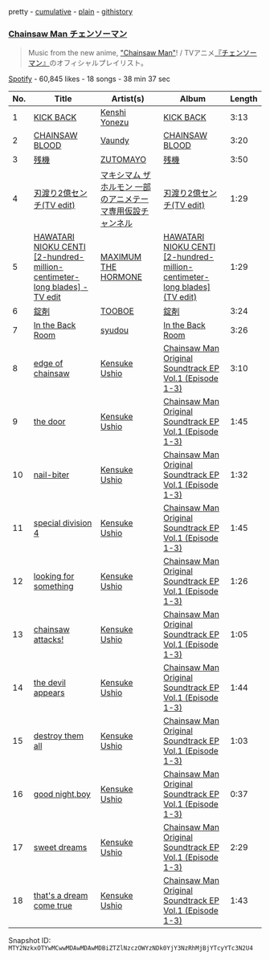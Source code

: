 pretty - [cumulative](/playlists/cumulative/37i9dQZF1DWUxyGpMcGpaI.md) - [plain](/playlists/plain/37i9dQZF1DWUxyGpMcGpaI) - [githistory](https://github.githistory.xyz/mackorone/spotify-playlist-archive/blob/main/playlists/plain/37i9dQZF1DWUxyGpMcGpaI)

### [Chainsaw Man チェンソーマン](https://open.spotify.com/playlist/37i9dQZF1DWUxyGpMcGpaI)

> Music from the new anime,  <a href="https://chainsawman.dog/">"Chainsaw Man"</a>! /  TVアニメ<a href="https://chainsawman.dog/">『チェンソーマン』</a>のオフィシャルプレイリスト。

[Spotify](https://open.spotify.com/user/spotify) - 60,845 likes - 18 songs - 38 min 37 sec

| No. | Title | Artist(s) | Album | Length |
|---|---|---|---|---|
| 1 | [KICK BACK](https://open.spotify.com/track/3khEEPRyBeOUabbmOPJzAG) | [Kenshi Yonezu](https://open.spotify.com/artist/1snhtMLeb2DYoMOcVbb8iB) | [KICK BACK](https://open.spotify.com/album/6RH1fEIz8HVXregzz5Xp2B) | 3:13 |
| 2 | [CHAINSAW BLOOD](https://open.spotify.com/track/3lUOzabhWYyRImRszpJGOU) | [Vaundy](https://open.spotify.com/artist/2IUl3m1H1EQ7QfNbNWvgru) | [CHAINSAW BLOOD](https://open.spotify.com/album/6vuTbUMzsnI0ThfnXc4Cjg) | 3:20 |
| 3 | [残機](https://open.spotify.com/track/1XeOqgzh2fZhmgxnmyiIJ8) | [ZUTOMAYO](https://open.spotify.com/artist/38WbKH6oKAZskBhqDFA8Uj) | [残機](https://open.spotify.com/album/3wGoYoTJhdbkvn7WZpTqz3) | 3:50 |
| 4 | [刃渡り2億センチ\(TV edit\)](https://open.spotify.com/track/2rTmZHTXWo9YfIRAxbdkpG) | [マキシマム ザ ホルモン 一部のアニメテーマ専用仮設チャンネル](https://open.spotify.com/artist/7ipRKwjoASGW04QLVsDg3g) | [刃渡り2億センチ\(TV edit\)](https://open.spotify.com/album/04tV0O6qn5cXheBUTHmeKv) | 1:29 |
| 5 | [HAWATARI NIOKU CENTI \[2\-hundred\-million\-centimeter\-long blades\] \- TV edit](https://open.spotify.com/track/1lySGuhlcZUJxLA5W5Bo7k) | [MAXIMUM THE HORMONE](https://open.spotify.com/artist/3AMut7lAb1JjINkn8Fmkhu) | [HAWATARI NIOKU CENTI \[2\-hundred\-million\-centimeter\-long blades\] \(TV edit\)](https://open.spotify.com/album/22bkV1gcP9weQRmRktdCM4) | 1:29 |
| 6 | [錠剤](https://open.spotify.com/track/04niDJQ3mzjkwzvid0Otoi) | [TOOBOE](https://open.spotify.com/artist/0HZLpOSMHpalBlUnONhynN) | [錠剤](https://open.spotify.com/album/6HHGhheEmIzbAL6XBMxViH) | 3:24 |
| 7 | [In the Back Room](https://open.spotify.com/track/086iznqzaVOAmuYMYyjUpn) | [syudou](https://open.spotify.com/artist/43XkWaoCS0wKjuMJrWFgoa) | [In the Back Room](https://open.spotify.com/album/3lr5rhG5M4hTvwQ5RzGLqw) | 3:26 |
| 8 | [edge of chainsaw](https://open.spotify.com/track/2fOPkvOguFiHA7CQgZg7N5) | [Kensuke Ushio](https://open.spotify.com/artist/4L0gz16xuM1as1OgYzh1SR) | [Chainsaw Man Original Soundtrack EP Vol.1 \(Episode 1\-3\)](https://open.spotify.com/album/5SSghC1WJVRm05ohNFZScq) | 3:10 |
| 9 | [the door](https://open.spotify.com/track/2Pb251vvMQD68isjTxGzvL) | [Kensuke Ushio](https://open.spotify.com/artist/4L0gz16xuM1as1OgYzh1SR) | [Chainsaw Man Original Soundtrack EP Vol.1 \(Episode 1\-3\)](https://open.spotify.com/album/5SSghC1WJVRm05ohNFZScq) | 1:45 |
| 10 | [nail\-biter](https://open.spotify.com/track/08bCmp6IzjTONuQPh1iNJq) | [Kensuke Ushio](https://open.spotify.com/artist/4L0gz16xuM1as1OgYzh1SR) | [Chainsaw Man Original Soundtrack EP Vol.1 \(Episode 1\-3\)](https://open.spotify.com/album/5SSghC1WJVRm05ohNFZScq) | 1:32 |
| 11 | [special division 4](https://open.spotify.com/track/4y4LtJ51a6OSZAfDwHvJt6) | [Kensuke Ushio](https://open.spotify.com/artist/4L0gz16xuM1as1OgYzh1SR) | [Chainsaw Man Original Soundtrack EP Vol.1 \(Episode 1\-3\)](https://open.spotify.com/album/5SSghC1WJVRm05ohNFZScq) | 1:45 |
| 12 | [looking for something](https://open.spotify.com/track/3r2HiSnsJJ05r58ow0tflD) | [Kensuke Ushio](https://open.spotify.com/artist/4L0gz16xuM1as1OgYzh1SR) | [Chainsaw Man Original Soundtrack EP Vol.1 \(Episode 1\-3\)](https://open.spotify.com/album/5SSghC1WJVRm05ohNFZScq) | 1:26 |
| 13 | [chainsaw attacks!](https://open.spotify.com/track/1hEfwOaPFPFk7uNnXYCYXA) | [Kensuke Ushio](https://open.spotify.com/artist/4L0gz16xuM1as1OgYzh1SR) | [Chainsaw Man Original Soundtrack EP Vol.1 \(Episode 1\-3\)](https://open.spotify.com/album/5SSghC1WJVRm05ohNFZScq) | 1:05 |
| 14 | [the devil appears](https://open.spotify.com/track/4jBOwcItr50BrCZQ2mQZLO) | [Kensuke Ushio](https://open.spotify.com/artist/4L0gz16xuM1as1OgYzh1SR) | [Chainsaw Man Original Soundtrack EP Vol.1 \(Episode 1\-3\)](https://open.spotify.com/album/5SSghC1WJVRm05ohNFZScq) | 1:44 |
| 15 | [destroy them all](https://open.spotify.com/track/799DzJfCCwm4ubIysTYzOK) | [Kensuke Ushio](https://open.spotify.com/artist/4L0gz16xuM1as1OgYzh1SR) | [Chainsaw Man Original Soundtrack EP Vol.1 \(Episode 1\-3\)](https://open.spotify.com/album/5SSghC1WJVRm05ohNFZScq) | 1:03 |
| 16 | [good night,boy](https://open.spotify.com/track/0Qcw2D6tFoZuzff8FvKFdc) | [Kensuke Ushio](https://open.spotify.com/artist/4L0gz16xuM1as1OgYzh1SR) | [Chainsaw Man Original Soundtrack EP Vol.1 \(Episode 1\-3\)](https://open.spotify.com/album/5SSghC1WJVRm05ohNFZScq) | 0:37 |
| 17 | [sweet dreams](https://open.spotify.com/track/1SiTJWmO416vuOw3nUl1jw) | [Kensuke Ushio](https://open.spotify.com/artist/4L0gz16xuM1as1OgYzh1SR) | [Chainsaw Man Original Soundtrack EP Vol.1 \(Episode 1\-3\)](https://open.spotify.com/album/5SSghC1WJVRm05ohNFZScq) | 2:29 |
| 18 | [that's a dream come true](https://open.spotify.com/track/4VL0qziEuvFomcb6I6XxTO) | [Kensuke Ushio](https://open.spotify.com/artist/4L0gz16xuM1as1OgYzh1SR) | [Chainsaw Man Original Soundtrack EP Vol.1 \(Episode 1\-3\)](https://open.spotify.com/album/5SSghC1WJVRm05ohNFZScq) | 1:43 |

Snapshot ID: `MTY2NzkxOTYwMCwwMDAwMDAwMDBiZTZlNzczOWYzNDk0YjY3NzRhMjBjYTcyYTc3N2U4`
